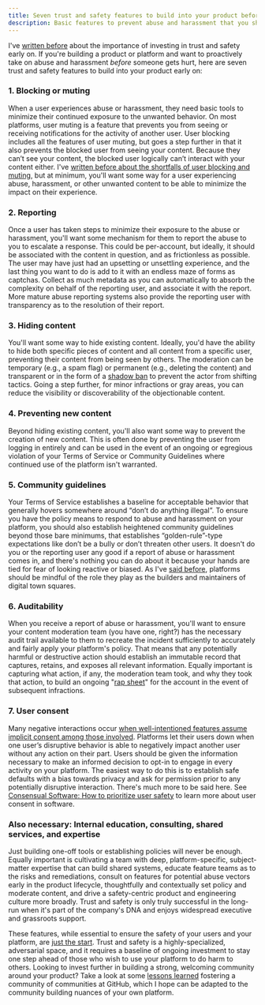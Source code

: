 ```yaml
---
title: Seven trust and safety features to build into your product before someone gets hurt
description: Basic features to prevent abuse and harassment that you should build into your platform early on.
---
```


I've [written before](/2020/08/31/trust-and-safety-is-not-a-product-edge-case/) about the importance of investing in trust and safety early on. If you're building a product or platform and want to proactively take on abuse and harassment _before_ someone gets hurt, here are seven trust and safety features to build into your product early on:

### 1. Blocking or muting

When a user experiences abuse or harassment, they need basic tools to minimize their continued exposure to the unwanted behavior. On most platforms, user muting is a feature that prevents you from seeing or receiving notifications for the activity of another user. User blocking includes all the features of user muting, but goes a step further in that it also prevents the blocked user from seeing your content. Because they can’t see your content, the blocked user logically can’t interact with your content either. I've [written before about the shortfalls of user blocking and muting](https://ben.balter.com/2020/02/06/blocking-vs-muting/), but at minimum, you'll want some way for a user experiencing abuse, harassment, or other unwanted content to be able to minimize the impact on their experience.

### 2. Reporting

Once a user has taken steps to minimize their exposure to the abuse or harassment, you'll want some mechanism for them to report the abuse to you to escalate a response. This could be per-account, but ideally, it should be associated with the content in question, and as frictionless as possible. The user may have just had an upsetting or unsettling experience, and the last thing you want to do is add to it with an endless maze of forms as captchas. Collect as much metadata as you can automatically to absorb the complexity on behalf of the reporting user, and associate it with the report. More mature abuse reporting systems also provide the reporting user with transparency as to the resolution of their report.

### 3. Hiding content

You'll want some way to hide existing content. Ideally, you'd have the ability to hide both specific pieces of content and all content from a specific user, preventing their content from being seen by others. The moderation can be temporary (e.g., a spam flag) or permanent (e.g., deleting the content) and transparent or in the form of a [shadow ban](https://en.wikipedia.org/wiki/Shadow_banning) to prevent the actor from shifting tactics. Going a step further, for minor infractions or gray areas, you can reduce the visibility or discoverability of the objectionable content.

### 4. Preventing new content

Beyond hiding existing content, you'll also want some way to prevent the creation of new content. This is often done by preventing the user from logging in entirely and can be used in the event of an ongoing or egregious violation of your Terms of Service or Community Guidelines where continued use of the platform isn't warranted.

### 5. Community guidelines

Your Terms of Service establishes a baseline for acceptable behavior that generally hovers somewhere around “don’t do anything illegal”. To ensure you have the policy means to respond to abuse and harassment on your platform, you should also establish heightened community guidelines beyond those bare minimums, that establishes “golden-rule”-type expectations like don’t be a bully or don’t threaten other users. It doesn't do you or the reporting user any good if a report of abuse or harassment comes in, and there's nothing you can do about it because your hands are tied for fear of looking reactive or biased. As I've [said before](https://ben.balter.com/2020/01/17/ten-lessons-learned-fostering-a-community-of-communities-on-github/#10-be-purposeful-about-the-role-you-play), platforms should be mindful of the role they play as the builders and maintainers of digital town squares.

### 6. Auditability

When you receive a report of abuse or harassment, you'll want to ensure your content moderation team (you have one, right?) has the necessary audit trail available to them to recreate the incident sufficiently to accurately and fairly apply your platform's policy. That means that any potentially harmful or destructive action should establish an immutable record that captures, retains, and exposes all relevant information. Equally important is capturing what action, if any, the moderation team took, and why they took that action, to build an ongoing "[rap sheet](https://en.wikipedia.org/wiki/Criminal_record)" for the account in the event of subsequent infractions.

### 7. User consent

Many negative interactions occur [when well-intentioned features assume implicit consent among those involved](https://ben.balter.com/2020/01/17/ten-lessons-learned-fostering-a-community-of-communities-on-github/#9-always-seek-user-consent). Platforms let their users down when one user’s disruptive behavior is able to negatively impact another user without any action on their part. Users should be given the information necessary to make an informed decision to opt-in to engage in every activity on your platform. The easiest way to do this is to establish safe defaults with a bias towards privacy and ask for permission prior to any potentially disruptive interaction. There's much more to be said here. See [Consensual Software: How to prioritize user safety](https://medium.com/consensual-software/consensual-software-how-to-prioritize-user-safety-369f5a4dee8) to learn more about user consent in software.

### Also necessary: Internal education, consulting, shared services, and expertise

Just building one-off tools or establishing policies will never be enough. Equally important is cultivating a team with deep, platform-specific, subject-matter expertise that can build shared systems, educate feature teams as to the risks and remediations, consult on features for potential abuse vectors early in the product lifecycle, thoughtfully and contextually set policy and moderate content, and drive a safety-centric product and engineering culture more broadly. Trust and safety is only truly successful in the long-run when it's part of the company's DNA and enjoys widespread executive and grassroots support.

These features, while essential to ensure the safety of your users and your platform, are [just the start](/2020/08/31/trust-and-safety-is-not-a-product-edge-case/#beyond-blocking). Trust and safety is a highly-specialized, adversarial space, and it requires a baseline of ongoing investment to stay one step ahead of those who wish to use your platform to do harm to others. Looking to invest further in building a strong, welcoming community around your product? Take a look at some [lessons learned](/2020/01/17/ten-lessons-learned-fostering-a-community-of-communities-on-github/) fostering a community of communities at GitHub, which I hope can be adapted to the community building nuances of your own platform. 